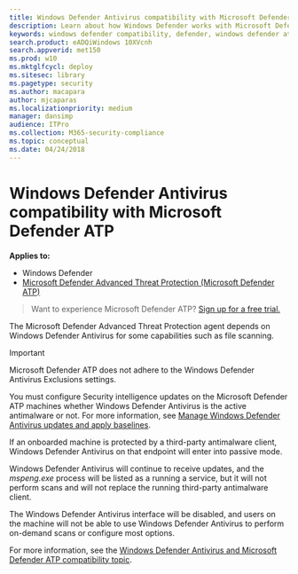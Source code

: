 ```yaml
---
title: Windows Defender Antivirus compatibility with Microsoft Defender ATP
description: Learn about how Windows Defender works with Microsoft Defender ATP and how it functions when a third-party antimalware client is used.  
keywords: windows defender compatibility, defender, windows defender atp
search.product: eADQiWindows 10XVcnh
search.appverid: met150
ms.prod: w10
ms.mktglfcycl: deploy
ms.sitesec: library
ms.pagetype: security
ms.author: macapara
author: mjcaparas
ms.localizationpriority: medium
manager: dansimp
audience: ITPro
ms.collection: M365-security-compliance 
ms.topic: conceptual
ms.date: 04/24/2018
---
```


# Windows Defender Antivirus compatibility with Microsoft Defender ATP

**Applies to:**


- Windows Defender
- [Microsoft Defender Advanced Threat Protection (Microsoft Defender ATP)](https://go.microsoft.com/fwlink/p/?linkid=2069559)



>Want to experience Microsoft Defender ATP? [Sign up for a free trial.](https://www.microsoft.com/WindowsForBusiness/windows-atp?ocid=docs-wdatp-defendercompat-abovefoldlink)

The Microsoft Defender Advanced Threat Protection agent depends on Windows Defender Antivirus for some capabilities such as file scanning.

>[!IMPORTANT]
>Microsoft Defender ATP does not adhere to the Windows Defender Antivirus Exclusions settings. 

You must configure Security intelligence updates on the Microsoft Defender ATP machines whether Windows Defender Antivirus is the active antimalware or not. For more information, see [Manage Windows Defender Antivirus updates and apply baselines](../windows-defender-antivirus/manage-updates-baselines-windows-defender-antivirus.md).

If an onboarded machine is protected by a third-party antimalware client, Windows Defender Antivirus on that endpoint will enter into passive mode.

Windows Defender Antivirus will continue to receive updates, and the *mspeng.exe* process will be listed as a running a service, but it will not perform scans and will not replace the running third-party antimalware client.

The Windows Defender Antivirus interface will be disabled, and users on the machine will not be able to use Windows Defender Antivirus to perform on-demand scans or configure most options.

For more information, see the [Windows Defender Antivirus and Microsoft Defender ATP compatibility topic](../windows-defender-antivirus/windows-defender-antivirus-compatibility.md).
